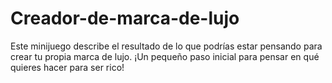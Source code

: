 # Creador-de-marca-de-lujo
Este minijuego describe el resultado de lo que podrías estar pensando para crear tu propia marca de lujo. ¡Un pequeño paso inicial para pensar en qué quieres hacer para ser rico!
